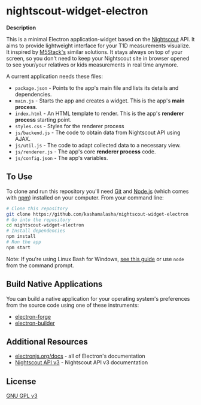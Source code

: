 # nightscout-widget-electron

**Description**

This is a minimal Electron application-widget based on the [Nightscout](https://nightscout.github.io/) API. It aims to provide lightweight interface for your T1D measurements visualize. It inspired by [M5Stack's](https://m5stack.com/) similar solutions. It stays always on top of your screen, so you don't need to keep your Nightscout site in browser opened to see your/your relatives or kids measurements in real time anymore.

A current application needs these files:

- `package.json` - Points to the app's main file and lists its details and dependencies.
- `main.js` - Starts the app and creates a widget. This is the app's **main process**.
- `index.html` - An HTML template to render. This is the app's **renderer process** starting point.
- `styles.css` - Styles for the renderer process
- `js/backend.js` - The code to obtain data from Nightscout API using AJAX.
- `js/util.js` - The code to adapt collected data to a necessary view.
- `js/renderer.js` - The app's core **renderer process** code.
- `js/config.json` - The app's variables.

## To Use

To clone and run this repository you'll need [Git](https://git-scm.com) and [Node.js](https://nodejs.org/en/download/) (which comes with [npm](http://npmjs.com)) installed on your computer. From your command line:

```bash
# Clone this repository
git clone https://github.com/kashamalasha/nightscout-widget-electron
# Go into the repository
cd nightscout-widget-electron
# Install dependencies
npm install
# Run the app
npm start
```

Note: If you're using Linux Bash for Windows, [see this guide](https://www.howtogeek.com/261575/how-to-run-graphical-linux-desktop-applications-from-windows-10s-bash-shell/) or use `node` from the command prompt.

## Build Native Applications

You can build a native application for your operating system's preferences from the source code using one of these instruments:

- [electron-forge](https://www.electronforge.io/)
- [electron-builder](https://www.electron.build/)

## Additional Resources

- [electronjs.org/docs](https://electronjs.org/docs) - all of Electron's documentation
- [Nightscout API v3](https://github.com/nightscout/cgm-remote-monitor/blob/master/lib/api3/doc/tutorial.md) - Nightscout API v3 documentation

## License

[GNU GPL v3](LICENSE.md)

